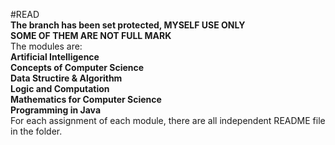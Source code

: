 #READ  
**The branch has been set protected, MYSELF USE ONLY**  
**SOME OF THEM ARE NOT FULL MARK**  
The modules are:  
**Artificial Intelligence**  
**Concepts of Computer Science**  
**Data Structire & Algorithm**  
**Logic and Computation**  
**Mathematics for Computer Science**  
**Programming in Java**  
For each assignment of each module, there are all independent README file in the folder.

